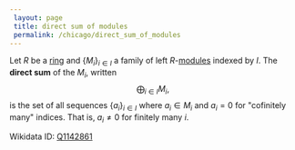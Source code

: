 ```yaml
---
 layout: page
 title: direct sum of modules
 permalink: /chicago/direct_sum_of_modules
---
```

Let $R$ be a [ring](https://mathgloss.github.io/MathGloss/chicago/ring) and $\{M_i\}_{i\in I}$ a family of left $R$-[modules](https://mathgloss.github.io/MathGloss/chicago/module_over_a_ring) indexed by $I$. The **direct sum** of the $M_i$, written $$\bigoplus_{i\in I} M_i,$$ is the set of all sequences $\{a_i\}_{i\in I}$ where $a_i \in M_i$ and $a_i=0$ for "cofinitely many" indices. That is, $a_i \neq 0$ for finitely many $i$. 

Wikidata ID: [Q1142861](https://www.wikidata.org/wiki/Q1142861)